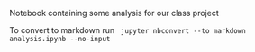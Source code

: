 Notebook containing some analysis for our class project


To convert to markdown run
` jupyter nbconvert --to markdown analysis.ipynb --no-input`